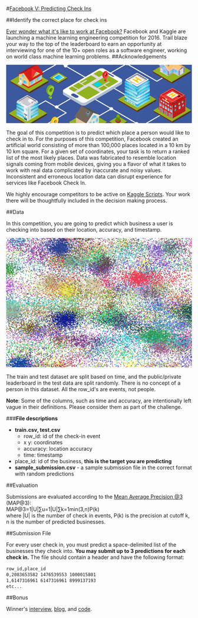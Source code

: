 #[Facebook V: Predicting Check Ins](https://www.kaggle.com/c/facebook-v-predicting-check-ins/)

##Identify the correct place for check ins

[Ever wonder what it's like to work at Facebook?](https://www.kaggle.com/c/facebook-v-predicting-check-ins/details/work-at-facebook) Facebook and Kaggle are launching a machine learning engineering competition for 2016. Trail blaze your way to the top of the leaderboard to earn an opportunity at interviewing for one of the 10+ open roles as a software engineer, working on world class machine learning problems.
##Acknowledgements

![ScreenShot](FB5_banner.png)

The goal of this competition is to predict which place a person would like to check in to. For the purposes of this competition, Facebook created an artificial world consisting of more than 100,000 places located in a 10 km by 10 km square. For a given set of coordinates, your task is to return a ranked list of the most likely places. Data was fabricated to resemble location signals coming from mobile devices, giving you a flavor of what it takes to work with real data complicated by inaccurate and noisy values. Inconsistent and erroneous location data can disrupt experience for services like Facebook Check In.

We highly encourage competitors to be active on [Kaggle Scripts](https://www.kaggle.com/c/facebook-v-predicting-check-ins/kernels). Your work there will be thoughtfully included in the decision making process.

##Data

In this competition, you are going to predict which business a user is checking into based on their location, accuracy, and timestamp. 

![ScreenShot](kaggle_screenshot.png)

The train and test dataset are split based on time, and the public/private leaderboard in the test data are split randomly. There is no concept of a person in this dataset. All the row_id's are events, not people. 

**Note**: Some of the columns, such as time and accuracy, are intentionally left vague in their definitions. Please consider them as part of the challenge.

###**File descriptions**

- **train.csv, test.csv**
	- row_id: id of the check-in event
	- x y: coordinates
	- accuracy: location accuracy 
	- time: timestamp
- place_id: id of the business, **this is the target you are predicting**
- **sample_submission.csv** - a sample submission file in the correct format with random predictions


##Evaluation

Submissions are evaluated according to the [Mean Average Precision @3](https://www.kaggle.com/wiki/MeanAveragePrecision)  (MAP@3):  
MAP@3=1|U|∑u=1|U|∑k=1min(3,n)P(k)  
where |U| is the number of check in events, P(k) is the precision at cutoff k, n is the number of predicted businesses. 

##Submission File

For every user check in, you must predict a space-delimited list of the businesses they check into. **You may submit up to 3 predictions for each check in.** The file should contain a header and have the following format:
```
row_id,place_id
0,2083653582 1476539553 1000015801
1,6147316961 6147316961 8999137193
etc...
```

##Bonus

Winner's [interview](http://blog.kaggle.com/2016/08/16/facebook-v-predicting-check-ins-winners-interview-1st-place-tom-van-de-wiele/), [blog](https://ttvand.github.io/Winning-approach-of-the-Facebook-V-Kaggle-competition/), and [code](https://github.com/ttvand/Facebook-V/).